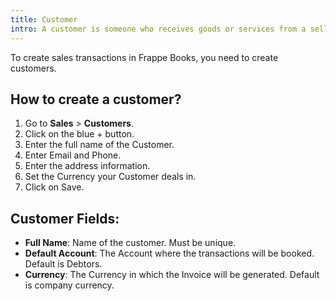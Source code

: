 ```yaml
---
title: Customer
intro: A customer is someone who receives goods or services from a seller.
---
```


To create sales transactions in Frappe Books, you need to create customers.

## How to create a customer?

1. Go to **Sales** > **Customers**.
1. Click on the blue + button.
1. Enter the full name of the Customer.
1. Enter Email and Phone.
1. Enter the address information.
1. Set the Currency your Customer deals in.
1. Click on Save.

## Customer Fields:

- **Full Name**: Name of the customer. Must be unique.
- **Default Account**: The Account where the transactions will be booked. Default is Debtors.
- **Currency**: The Currency in which the Invoice will be generated. Default is company currency.
